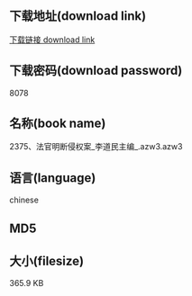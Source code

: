 ## 下载地址(download link)
[下载链接 download link](https://voluble-croquembouche-d321dc.netlify.app/?s=2375%E3%80%81%E6%B3%95%E5%AE%98%E6%98%8E%E6%96%AD%E4%BE%B5%E6%9D%83%E6%A1%88_%E6%9D%8E%E9%81%93%E6%B0%91%E4%B8%BB%E7%BC%96_.azw3)

## 下载密码(download password)
8078

## 名称(book name)
2375、法官明断侵权案_李道民主编_.azw3.azw3

## 语言(language)
chinese

## MD5


## 大小(filesize)
365.9 KB
